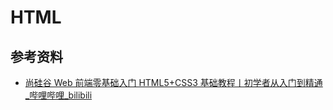 # HTML

## 参考资料

- [尚硅谷 Web 前端零基础入门 HTML5+CSS3 基础教程丨初学者从入门到精通\_哔哩哔哩\_bilibili](https://www.bilibili.com/video/BV1XJ411X7Ud/)
